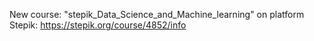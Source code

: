 New course:
"stepik_Data_Science_and_Machine_learning"
on platform Stepik: https://stepik.org/course/4852/info